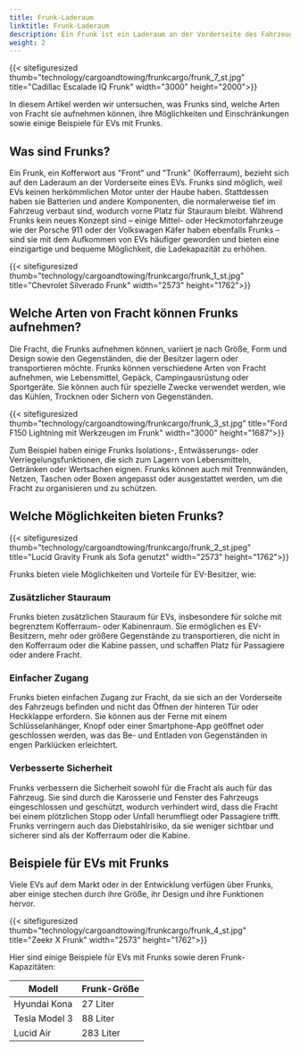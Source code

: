 ```yaml
---
title: Frunk-Laderaum
linktitle: Frunk-Laderaum
description: Ein Frunk ist ein Laderaum an der Vorderseite des Fahrzeugs, wo sich normalerweise der Verbrennungsmotor befinden würde. Frunks bieten viele Vorteile, wie zusätzlichen Stauraum, einfachen Zugang und verbesserte Sicherheit.
weight: 2
---
```

<!-- markdownlint-disable MD033 -->

{{< sitefiguresized thumb="technology/cargoandtowing/frunkcargo/frunk_7_st.jpg" title="Cadillac Escalade IQ Frunk" width="3000" height="2000">}}

In diesem Artikel werden wir untersuchen, was Frunks sind, welche Arten von Fracht sie aufnehmen können, ihre Möglichkeiten und Einschränkungen sowie einige Beispiele für EVs mit Frunks.

## Was sind Frunks?

Ein Frunk, ein Kofferwort aus "Front" und "Trunk" (Kofferraum), bezieht sich auf den Laderaum an der Vorderseite eines EVs. Frunks sind möglich, weil EVs keinen herkömmlichen Motor unter der Haube haben. Stattdessen haben sie Batterien und andere Komponenten, die normalerweise tief im Fahrzeug verbaut sind, wodurch vorne Platz für Stauraum bleibt. Während Frunks kein neues Konzept sind – einige Mittel- oder Heckmotorfahrzeuge wie der Porsche 911 oder der Volkswagen Käfer haben ebenfalls Frunks – sind sie mit dem Aufkommen von EVs häufiger geworden und bieten eine einzigartige und bequeme Möglichkeit, die Ladekapazität zu erhöhen.

{{< sitefiguresized thumb="technology/cargoandtowing/frunkcargo/frunk_1_st.jpg" title="Chevrolet Silverado Frunk" width="2573" height="1762">}}

## Welche Arten von Fracht können Frunks aufnehmen?

Die Fracht, die Frunks aufnehmen können, variiert je nach Größe, Form und Design sowie den Gegenständen, die der Besitzer lagern oder transportieren möchte. Frunks können verschiedene Arten von Fracht aufnehmen, wie Lebensmittel, Gepäck, Campingausrüstung oder Sportgeräte. Sie können auch für spezielle Zwecke verwendet werden, wie das Kühlen, Trocknen oder Sichern von Gegenständen.

{{< sitefiguresized thumb="technology/cargoandtowing/frunkcargo/frunk_3_st.jpg" title="Ford F150 Lightning mit Werkzeugen im Frunk" width="3000" height="1687">}}

Zum Beispiel haben einige Frunks Isolations-, Entwässerungs- oder Verriegelungsfunktionen, die sich zum Lagern von Lebensmitteln, Getränken oder Wertsachen eignen. Frunks können auch mit Trennwänden, Netzen, Taschen oder Boxen angepasst oder ausgestattet werden, um die Fracht zu organisieren und zu schützen.

## Welche Möglichkeiten bieten Frunks?

{{< sitefiguresized thumb="technology/cargoandtowing/frunkcargo/frunk_2_st.jpeg" title="Lucid Gravity Frunk als Sofa genutzt" width="2573" height="1762">}}

Frunks bieten viele Möglichkeiten und Vorteile für EV-Besitzer, wie:

### Zusätzlicher Stauraum

Frunks bieten zusätzlichen Stauraum für EVs, insbesondere für solche mit begrenztem Kofferraum- oder Kabinenraum. Sie ermöglichen es EV-Besitzern, mehr oder größere Gegenstände zu transportieren, die nicht in den Kofferraum oder die Kabine passen, und schaffen Platz für Passagiere oder andere Fracht.

### Einfacher Zugang

Frunks bieten einfachen Zugang zur Fracht, da sie sich an der Vorderseite des Fahrzeugs befinden und nicht das Öffnen der hinteren Tür oder Heckklappe erfordern. Sie können aus der Ferne mit einem Schlüsselanhänger, Knopf oder einer Smartphone-App geöffnet oder geschlossen werden, was das Be- und Entladen von Gegenständen in engen Parklücken erleichtert.

### Verbesserte Sicherheit

Frunks verbessern die Sicherheit sowohl für die Fracht als auch für das Fahrzeug. Sie sind durch die Karosserie und Fenster des Fahrzeugs eingeschlossen und geschützt, wodurch verhindert wird, dass die Fracht bei einem plötzlichen Stopp oder Unfall herumfliegt oder Passagiere trifft. Frunks verringern auch das Diebstahlrisiko, da sie weniger sichtbar und sicherer sind als der Kofferraum oder die Kabine.

## Beispiele für EVs mit Frunks

Viele EVs auf dem Markt oder in der Entwicklung verfügen über Frunks, aber einige stechen durch ihre Größe, ihr Design und ihre Funktionen hervor.

{{< sitefiguresized thumb="technology/cargoandtowing/frunkcargo/frunk_4_st.jpg" title="Zeekr X Frunk" width="2573" height="1762">}}

Hier sind einige Beispiele für EVs mit Frunks sowie deren Frunk-Kapazitäten:

<table class="table table-striped">
<thead>
    <tr>
        <th>Modell</th>
        <th>Frunk-Größe</th>
   </tr>
</thead>
<tbody>
<tr>
    <td>Hyundai Kona</td>
    <td>27 Liter</td>
</tr>
<tr>
    <td>Tesla Model 3</td>
    <td>88 Liter</td>
</tr>
<tr>
    <td>Lucid Air</td>
    <td>283 Liter</td>
</tr>
</tbody>
</table>
